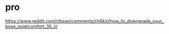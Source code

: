 # pro

https://www.reddit.com/r/bose/comments/ch6kxl/how_to_downgrade_your_bose_quietcomfort_35_ii/
